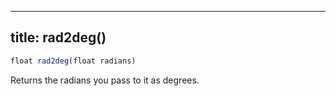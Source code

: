 ***

## title: rad2deg()

```js
float rad2deg(float radians)
```

Returns the radians you pass to it as degrees.
